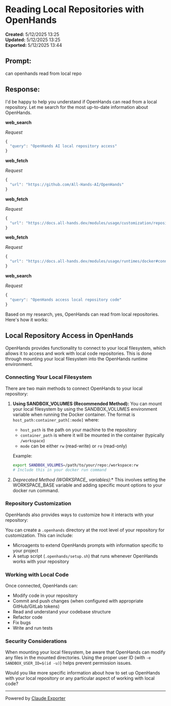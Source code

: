 # Reading Local Repositories with OpenHands

**Created:** 5/12/2025 13:25  
**Updated:** 5/12/2025 13:25  
**Exported:** 5/12/2025 13:44  

## Prompt:
can openhands read from local repo



## Response:
I'd be happy to help you understand if OpenHands can read from a local repository. Let me search for the most up-to-date information about OpenHands.

**web_search**

*Request*

```javascript
{
  "query": "OpenHands AI local repository access"
}
```

**web_fetch**

*Request*

```javascript
{
  "url": "https://github.com/All-Hands-AI/OpenHands"
}
```

**web_fetch**

*Request*

```javascript
{
  "url": "https://docs.all-hands.dev/modules/usage/customization/repository"
}
```

**web_fetch**

*Request*

```javascript
{
  "url": "https://docs.all-hands.dev/modules/usage/runtimes/docker#connecting-to-your-filesystem"
}
```

**web_search**

*Request*

```javascript
{
  "query": "OpenHands access local repository code"
}
```

Based on my research, yes, OpenHands can read from local repositories. Here's how it works:

## Local Repository Access in OpenHands

OpenHands provides functionality to connect to your local filesystem, which allows it to access and work with local code repositories. This is done through mounting your local filesystem into the OpenHands runtime environment.

### Connecting Your Local Filesystem

There are two main methods to connect OpenHands to your local repository:

1. **Using SANDBOX_VOLUMES (Recommended Method):**
   You can mount your local filesystem by using the SANDBOX_VOLUMES environment variable when running the Docker container. The format is `host_path:container_path[:mode]` where:
   - `host_path` is the path on your machine to the repository
   - `container_path` is where it will be mounted in the container (typically `/workspace`)
   - `mode` can be either `rw` (read-write) or `ro` (read-only)

   Example:
   ```bash
   export SANDBOX_VOLUMES=/path/to/your/repo:/workspace:rw
   # Include this in your docker run command
   ```

2. **Deprecated Method (WORKSPACE_* variables):**
   This involves setting the WORKSPACE_BASE variable and adding specific mount options to your docker run command.

### Repository Customization

OpenHands also provides ways to customize how it interacts with your repository:

You can create a `.openhands` directory at the root level of your repository for customization. This can include:
- Microagents to extend OpenHands prompts with information specific to your project
- A setup script (`.openhands/setup.sh`) that runs whenever OpenHands works with your repository

### Working with Local Code

Once connected, OpenHands can:
- Modify code in your repository
- Commit and push changes (when configured with appropriate GitHub/GitLab tokens)
- Read and understand your codebase structure
- Refactor code
- Fix bugs
- Write and run tests

### Security Considerations

When mounting your local filesystem, be aware that OpenHands can modify any files in the mounted directories. Using the proper user ID (with `-e SANDBOX_USER_ID=$(id -u)`) helps prevent permission issues.

Would you like more specific information about how to set up OpenHands with your local repository or any particular aspect of working with local code?





---
Powered by [Claude Exporter](https://www.claudexporter.com)
